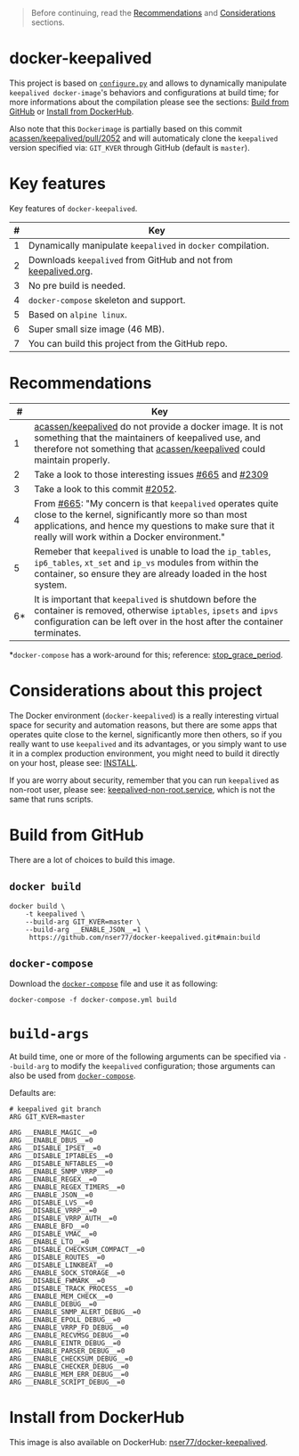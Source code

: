 > Before continuing, read the [Recommendations](#recommendations) and [Considerations](#considerations-about-this-project) sections.

# docker-keepalived
This project is based on [```configure.py```](build/configure/configure.py) and allows to dynamically manipulate ```keepalived docker-image```'s behaviors and configurations at build time; for more informations about the compilation please see the sections: [Build from GitHub](#build-from-github) or [Install from DockerHub](#install-from-dockerhub).

Also note that this ```Dockerimage``` is partially based on this commit [acassen/keepalived/pull/2052](https://github.com/acassen/keepalived/pull/2052) and will automaticaly clone the ```keepalived``` version specified via: ```GIT_KVER``` through GitHub (default is ```master```).

# Key features
Key features of ```docker-keepalived```.

| # | Key |
| ------------- | ------------- |
| 1 | Dynamically manipulate ```keepalived``` in ```docker``` compilation.  |
| 2 | Downloads ```keepalived``` from GitHub and not from [keepalived.org](https://keepalived.org).  |
| 3 | No pre build is needed.  | 
| 4 | ```docker-compose``` skeleton and support.   |
| 5 | Based on ```alpine linux```.  |
| 6 | Super small size image 	(46 MB).  |
| 7 | You can build this project from the GitHub repo. |

# Recommendations

| # | Key |
| ------------- | ------------- |
| 1 | [acassen/keepalived](https://github.com/acassen/keepalived) do not provide a docker image. It is not something that the maintainers of keepalived use, and therefore not something that [acassen/keepalived](https://github.com/acassen/keepalived) could maintain properly.  |
| 2 | Take a look to those interesting issues [#665](https://github.com/acassen/keepalived/issues/665) and  [#2309](https://github.com/acassen/keepalived/issues/2309)   |
| 3 | Take a look to this commit [#2052](https://github.com/acassen/keepalived/pull/2052).  |
| 4 | From [#665](https://github.com/acassen/keepalived/issues/665): "My concern is that ```keepalived``` operates quite close to the kernel, significantly more so than most applications, and hence my questions to make sure that it really will work within a Docker environment." |
| 5 | Remeber that ```keepalived``` is unable to load the ```ip_tables```, ```ip6_tables```, ```xt_set``` and ```ip_vs``` modules from within the container, so ensure they are already loaded in the host system. |
| 6* | It is important that ```keepalived``` is shutdown before the container is removed, otherwise ```iptables```, ```ipsets``` and ```ipvs``` configuration can be left over in the host after the container terminates. |

*```docker-compose``` has a work-around for this; reference: [stop_grace_period](https://docs.docker.com/compose/compose-file/compose-file-v3/#stop_grace_period).

# Considerations about this project

The Docker environment (```docker-keepalived```) is a really interesting virtual space for security and automation reasons, but there are some apps that operates quite close to the kernel, significantly more then others, so if you really want to use ```keepalived``` and its advantages, or you simply want to use it in a complex production environment, you might need to build it directly on your host, please see: [INSTALL](https://github.com/acassen/keepalived/blob/master/INSTALL).

If you are worry about security, remember that you can run ```keepalived``` as non-root user, please see: [keepalived-non-root.service](https://github.com/acassen/keepalived/blob/master/keepalived/keepalived-non-root.service.in), which is not the same that runs scripts.

# Build from GitHub
There are a lot of choices to build this image.

## ```docker build```
```
docker build \
    -t keepalived \
    --build-arg GIT_KVER=master \
    --build-arg __ENABLE_JSON__=1 \
     https://github.com/nser77/docker-keepalived.git#main:build
```

## ```docker-compose```
Download the  [```docker-compose```](compose/docker-compose.yml) file and use it as following:

```
docker-compose -f docker-compose.yml build
```

# ```build-args```
At build time, one or more of the following arguments can be specified via ```--build-arg``` to modify the ```keepalived``` configuration; those arguments can also be used from [```docker-compose```](compose/docker-compose.yml).

Defaults are:

```
# keepalived git branch
ARG GIT_KVER=master

ARG __ENABLE_MAGIC__=0
ARG __ENABLE_DBUS__=0
ARG __DISABLE_IPSET__=0
ARG __DISABLE_IPTABLES__=0
ARG __DISABLE_NFTABLES__=0
ARG __ENABLE_SNMP_VRRP__=0
ARG __ENABLE_REGEX__=0
ARG __ENABLE_REGEX_TIMERS__=0
ARG __ENABLE_JSON__=0
ARG __DISABLE_LVS__=0
ARG __DISABLE_VRRP__=0
ARG __DISABLE_VRRP_AUTH__=0
ARG __ENABLE_BFD__=0
ARG __DISABLE_VMAC__=0
ARG __ENABLE_LTO__=0
ARG __DISABLE_CHECKSUM_COMPACT__=0
ARG __DISABLE_ROUTES__=0
ARG __DISABLE_LINKBEAT__=0
ARG __ENABLE_SOCK_STORAGE__=0
ARG __DISABLE_FWMARK__=0
ARG __DISABLE_TRACK_PROCESS__=0
ARG __ENABLE_MEM_CHECK__=0
ARG __ENABLE_DEBUG__=0
ARG __ENABLE_SNMP_ALERT_DEBUG__=0
ARG __ENABLE_EPOLL_DEBUG__=0
ARG __ENABLE_VRRP_FD_DEBUG__=0
ARG __ENABLE_RECVMSG_DEBUG__=0
ARG __ENABLE_EINTR_DEBUG__=0
ARG __ENABLE_PARSER_DEBUG__=0
ARG __ENABLE_CHECKSUM_DEBUG__=0
ARG __ENABLE_CHECKER_DEBUG__=0
ARG __ENABLE_MEM_ERR_DEBUG__=0
ARG __ENABLE_SCRIPT_DEBUG__=0
```

# Install from DockerHub
This image is also available on DockerHub: [nser77/docker-keepalived](https://hub.docker.com/repository/docker/nser77/docker-keepalived/general).
